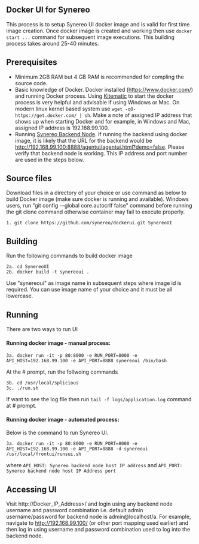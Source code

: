 
## Docker UI for Synereo

This process is to setup Synereo UI docker image and is valid for first time image creation. Once docker image is created and working then use `docker start ...` command for subsequent image executions. This building process takes around 25-40 minutes.

## Prerequisites
 * Minimum 2GB RAM but 4 GB RAM is recommended for compling the source code.
 * Basic knowledge of Docker. Docker installed (https://www.docker.com/) and running Docker process. Using  [Kitematic](https://docs.docker.com/kitematic/) to start the docker process is very helpful and advisable if using Windows or Mac. On modern linux kernel based system use `wget -qO- https://get.docker.com/ | sh`. Make a note of assigned IP address that shows up when starting Docker and for example, in Windows and Mac, assigned IP address is 192.168.99.100. 
 * Running [Synereo Backend Node](https://github.com/synereo/dockernode). If running the backend using docker image, it is  likely that the URL for the backend would be http://192.168.99.100:8888/agentui/agentui.html?demo=false. Please verify that backend node is working. This IP address and port number are used in the steps below.
 
<!---- 
If want to use existing Docker image to run backend (preferred method) then use the image from Docker hub using `docker pull livelygig/ui` after that jump to 'Running' section below and change the docker image to `livelygig/backend` from `spliciousbkendimage` in docker run command. 
--->
## Source files
Download files in a directory of your choice or use command as below to build Docker image (make sure docker is running and available). Windows users, run "git config --global core.autocrlf false" command before running the git clone command otherwise container may fail to execute properly.

    1. git clone https://github.com/synereo/dockerui.git SynereoUI
  
## Building
Run the following commands to build docker image

    2a. cd SynereoUI
    2b. docker build -t synereoui . 

  Use "synereoui" as image name in subsequent steps where image id is required. You can use image name of your choice and  it must be all lowercase.
  
## Running
There are two ways to run UI 
#### Running docker image - manual process: 
```
3a. docker run -it -p 80:8000 -e RUN_PORT=8000 -e API_HOST=192.168.99.100 -e API_PORT=8888 synereoui /bin/bash
```
At the # prompt, run the follwoing commands
    
    3b. cd /usr/local/splicious
    3c. ./run.sh

If want to see the log file then run `tail -f logs/application.log` command at # prompt.  
  
#### Running docker image - automated process: 
Below is the command to run Synereo UI.

```
3a. docker run -it -p 80:8000 -e RUN_PORT=8000 -e API_HOST=192.168.99.100 -e API_PORT=8888 -d synereoui /usr/local/frontui/runsui.sh

```
where `API_HOST: Synereo backend node host IP address` and `API_PORT: Synereo backend node host IP Address port`

## Accessing UI
Visit http://Docker\_IP\_Address>/ and login using any backend node username and password combination i.e. default admin username/password for backend node is admin@localhost/a. For example, navigate to http://192.168.99.100/ (or other port mapping used earlier) and then log in using username and password combination used to log into the backend node.
